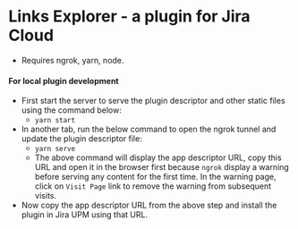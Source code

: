 # Links Explorer - a plugin for Jira Cloud

- Requires ngrok, yarn, node.

#### For local plugin development

- First start the server to serve the plugin descriptor and other static files using the command below:
  - `yarn start`
- In another tab, run the below command to open the ngrok tunnel and update the plugin descriptor file:
  - `yarn serve`
  - The above command will display the app descriptor URL, copy this URL and open it in the browser first because `ngrok` display a warning before serving any content for the first time. In the warning page, click on `Visit Page` link to remove the warning from subsequent visits.
- Now copy the app descriptor URL from the above step and install the plugin in Jira UPM using that URL.
